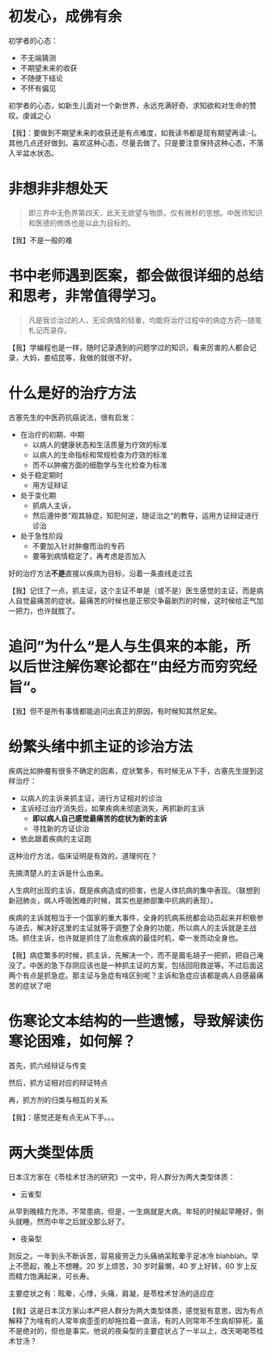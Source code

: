 
# 初发心，成佛有余

初学者的心态：

- 不无端猜测
- 不期望未来的收获
- 不随便下结论
- 不怀有偏见

初学者的心态，如新生儿面对一个新世界，永远充满好奇、求知欲和对生命的赞叹。虔诚之心

【我】：要做到不期望未来的收获还是有点难度，如我读书都是现有期望再读:-(。其他几点还好做到。喜欢这种心态，尽量去做了。只是要注意保持这种心态，不落入半盆水状态。

# 非想非非想处天

> 即三界中无色界第四天，此天无欲望与物质，仅有微秒的思想。中医师知识和医德的修炼也是以此为目标的。

【我】不是一般的难

# 书中老师遇到医案，都会做很详细的总结和思考，非常值得学习。

> 凡是我诊治过的人，无论病情的轻重，均能将治疗过程中的病症方药--随笔札记而录存。

【我】学编程也是一样，随时记录遇到的问题学过的知识，看来厉害的人都会记录，大妈，娄绍昆等，我做的就很不好。

# 什么是好的治疗方法

古塞先生的中医药抗癌说法，很有启发：

- 在治疗的初期、中期
  - 以病人的健康状态和生活质量为疗效的标准
  - 以病人的生命指标和常规检查为疗效的标准
  - 而不以肿瘤方面的细胞学与生化检查为标准
- 处于稳定期时
  - 用方证辩证
- 处于变化期
  - 抓病人主诉，
  - 然后遵仲景”观其脉症，知犯何逆，随证治之“的教导，运用方证辩证进行诊治
- 处于急性阶段
  - 不要加入针对肿瘤而治的专药
  - 要等到病情稳定了，再考虑是否加入

好的治疗方法**不是**直接以疾病为目标，沿着一条直线走过去

【我】记住了一点，抓主证，这个主证不单是（或不是）医生感觉的主证，而是病人自觉最痛苦的症状。最痛苦的时候也是正邪交争最剧烈的时候，这时候给正气加一把力，也许就胜了。

# 追问”为什么“是人与生俱来的本能，所以后世注解伤寒论都在”由经方而穷究经旨“。

【我】但不是所有事情都能追问出真正的原因，有时候知其然足矣。

# 纷繁头绪中抓主证的诊治方法

疾病比如肿瘤有很多不确定的因素，症状繁多，有时候无从下手，古塞先生提到这样治疗：

- 以病人的主诉来抓主证，进行方证相对的诊治
- 主诉经过治疗消失后，如果疾病未彻底消失，再抓新的主诉
  - **即以病人自己感觉最痛苦的症状为新的主诉**
  - 寻找新的方证诊治
- 依此跟着疾病的主证跑

这种治疗方法，临床证明是有效的，道理何在？

先搞清楚人的主诉是什么由来。

人生病时出现的主诉，既是疾病造成的损害，也是人体抗病的集中表现。（联想到新冠肺炎，病人呼吸困难的时候，其实也是肺部集中抗病的表现）。

疾病的主诉就相当于一个国家的重大事件，全身的抗病系统都会动员起来并积极参与进去，解决好这里的主证就等于调整了全身的功能，所以病人的主诉就是主战场。抓住主诉，也许就是抓住了治愈疾病的最佳时机，牵一发而动全身也。

【我】病症繁多的时候，抓主诉，先解决一个，而不是眉毛胡子一把抓，把自己淹没了。中医的急下存阴应该也是一种抓主证的方案，包括回阳救逆等。不过后面这两个有点是抓急症。那主证与急症有啥区别呢？主诉和急症应该都是病人自感最痛苦的症状了吧

# 伤寒论文本结构的一些遗憾，导致解读伤寒论困难，如何解？

首先，抓六经辩证与传变

然后，抓方证相对应的辩证特点

再，抓方剂的归类与相互的关系

【我】：感觉还是有点无从下手。。。

# 两大类型体质

日本汉方家在《苓桂术甘汤的研究》一文中，将人群分为两大类型体质：

- 云雀型

从早到晚精力充沛，不常患病，但是，一生病就是大病。年轻的时候起早睡好，倒头就睡。然而中年之后就没那么好了。

- 夜枭型

则反之。一年到头不断诉苦，容易疲劳乏力头痛纳呆眩晕手足冰冷 blahblah。早上不愿起，晚上不想睡。20 岁上烦苦，30 岁时最懒，40 岁上好转，60 岁上反而精力饱满起来，可长寿。

主要症状之有：眩晕，心悸，头痛，肩凝，是苓桂术甘汤的适应症

【我】这是日本汉方家山本严把人群分为两大类型体质，感觉挺有意思，因为有点解释了为啥有的人常年病歪歪的却拖拉着一直活，有的人则常年不生病却猝死，虽不是绝对的，但也是事实。他说的夜枭型的主要症状占了一半以上，改天喝喝苓桂术甘汤？
